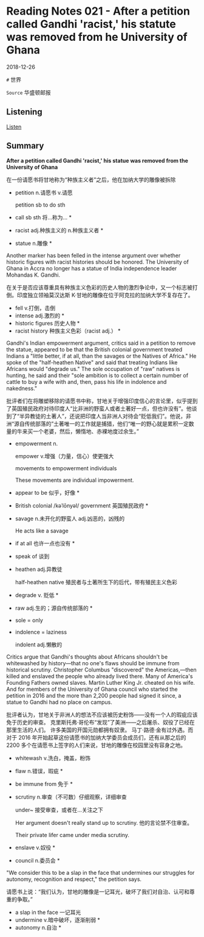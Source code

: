 # Reading Notes 021 - After a petition called Gandhi 'racist,' his statute was removed from he University of Ghana

2018-12-26



`#` 世界

`Source` 华盛顿邮报



## Listening

[Listen](https://reading.liulishuo.com/share/audios/NTJjMDEwMDAwMDAwMDE0Yg==?login=44086617)



## Summary

**After a petition called Gandhi 'racist,' his statue was removed from the University of Ghana**

在一份请愿书将甘地称为“种族主义者”之后，他在加纳大学的雕像被拆除

* petition n.请愿书 v.请愿

  petition sb to do sth

* call sb sth 将...称为...  * 

* racist adj.种族主义的 n.种族主义者 * 

* statue n.雕像 * 


Another marker has been felled in the intense argument over whether historic figures with racist histories should be honored. The University of Ghana in Accra no longer has a statue of India independence leader Mohandas K. Gandhi.

在关于是否应该尊重具有种族主义色彩的历史人物的激烈争论中，又一个标志被打倒。印度独立领袖莫汉达斯 K·甘地的雕像在位于阿克拉的加纳大学不复存在了。

* fell v.打倒，击倒
* intense adj.激烈的 * 
* historic figures 历史人物 * 
* racist history 种族主义色彩（racist adj.） * 



Gandhi's Indian empowerment argument, critics said in a petition to remove the statue, appeared to be that the British colonial government treated Indians a "little better, if at all, than the savages or the Natives of Africa." He spoke of the "half-heathen Native" and said that treating Indians like Africans would "degrade us." The sole occupation of "raw" natives is hunting, he said and their "sole ambition is to collect a certain number of cattle to buy a wife with and, then, pass his life in indolence and nakedness."

批评者们在将雕塑移除的请愿书中称，甘地关于增强印度信心的言论里，似乎提到了英国殖民政府对待印度人“比非洲的野蛮人或者土著好一点，但也许没有”。他谈到了“半异教徒的土著人”，还说把印度人当非洲人对待会“贬低我们”。他说，非洲“源自传统部落的”土著唯一的工作就是捕猎，他们“唯一的野心就是累积一定数量的牛来买一个老婆，然后，懒惰地、赤裸地度过余生。”

* empowerment n.

  empower v.增强（力量，信心）使更强大

  movements to empowerment individuals

  These movements are individual impowerment.

* appear to be 似乎，好像 *

* British colonial /kəˈlōnyəl/ government 英国殖民政府 *

* savage n.未开化的野蛮人 adj.凶恶的，凶残的

  He acts like a savage

* if at all 也许一点也没有 * 

* speak of 谈到

* heathen adj.异教徒

  half-heathen native 殖民者与土著所生下的后代，带有殖民主义色彩

* degrade v. 贬低 * 

* raw adj.生的；源自传统部落的 * 

* sole = only 

* indolence = laziness

  indolent adj.懒散的



Critics argue that Gandhi's thoughts about Africans shouldn't be whitewashed by history—that no one's flaws should be immune from historical scrutiny. Christopher Columbus "discovered" the Americas,—then killed and enslaved the people who already lived there. Many of America's Founding Fathers owned slaves. Martin Luther King Jr. cheated on his wife. And for members of the University of Ghana council who started the petition in 2016 and the more than 2,200 people had signed it since, a statue to Gandhi had no place on campus.

批评者认为，甘地关于非洲人的想法不应该被历史粉饰——没有一个人的瑕疵应该免于历史的审查。 克里斯托弗·哥伦布“发现”了美洲——之后屠杀、奴役了已经在那里生活的人们。 许多美国的开国元勋都拥有奴隶。 马丁·路德·金有过外遇。而对于 2016 年开始起草这份请愿书的加纳大学委员会成员们，还有从那之后的 2200 多个在请愿书上签字的人们来说，甘地的雕像在校园里没有容身之地。

* whitewash v.洗白，掩盖，粉饰

* flaw n.错误，瑕疵 * 

* be immune  from 免于 * 

* scrutiny n.审查（不可数）仔细观察，详细审查

  under~ 接受审查，或者在...关注之下

  Her argument doesn't really stand up to scrutiny. 他的言论禁不住审查。

  Their private lifer came under media scrutiny.

* enslave v.奴役 * 

* council n.委员会 * 



"We consider this to be a slap in the face that undermines our struggles for autonomy, recognition and respect," the petition says.

请愿书上说：“我们认为，甘地的雕像是一记耳光，破坏了我们对自治、认可和尊重的争取。”

* a slap in the face 一记耳光
* undermine v.暗中破坏，逐渐削弱 * 
* autonomy n.自治 * 




